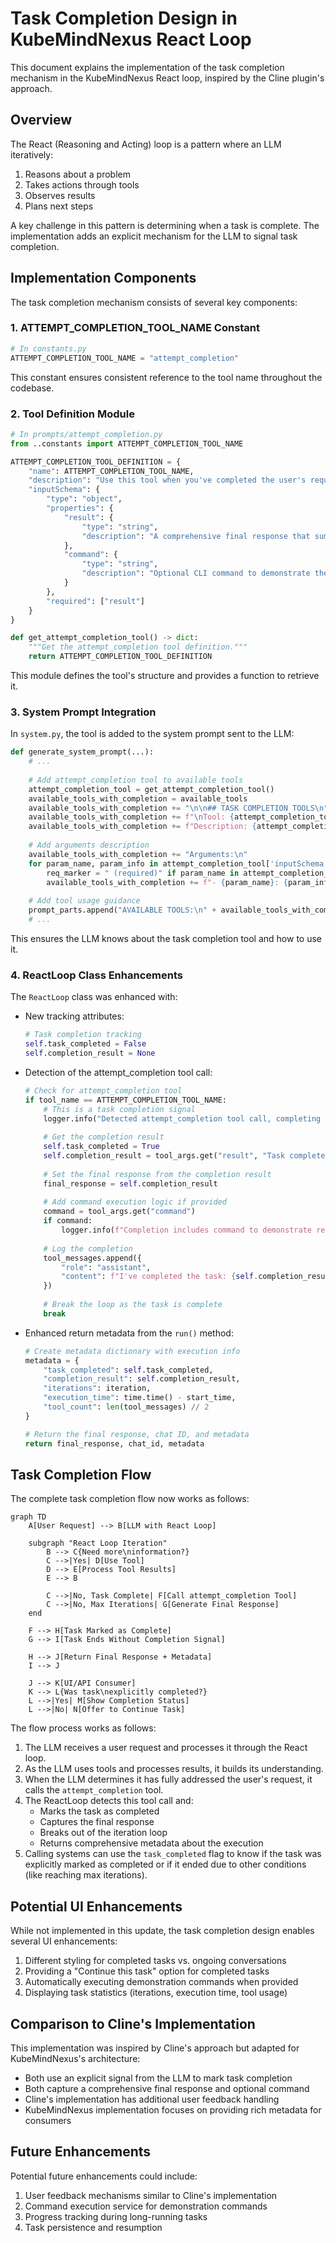 # Task Completion Design in KubeMindNexus React Loop

This document explains the implementation of the task completion mechanism in the KubeMindNexus React loop, inspired by the Cline plugin's approach.

## Overview

The React (Reasoning and Acting) loop is a pattern where an LLM iteratively:
1. Reasons about a problem
2. Takes actions through tools
3. Observes results
4. Plans next steps

A key challenge in this pattern is determining when a task is complete. The implementation adds an explicit mechanism for the LLM to signal task completion.

## Implementation Components

The task completion mechanism consists of several key components:

### 1. ATTEMPT_COMPLETION_TOOL_NAME Constant

```python
# In constants.py
ATTEMPT_COMPLETION_TOOL_NAME = "attempt_completion"
```

This constant ensures consistent reference to the tool name throughout the codebase.

### 2. Tool Definition Module

```python
# In prompts/attempt_completion.py
from ..constants import ATTEMPT_COMPLETION_TOOL_NAME

ATTEMPT_COMPLETION_TOOL_DEFINITION = {
    "name": ATTEMPT_COMPLETION_TOOL_NAME,
    "description": "Use this tool when you've completed the user's request and want to provide a final response.",
    "inputSchema": {
        "type": "object",
        "properties": {
            "result": {
                "type": "string",
                "description": "A comprehensive final response that summarizes what was accomplished."
            },
            "command": {
                "type": "string",
                "description": "Optional CLI command to demonstrate the result."
            }
        },
        "required": ["result"]
    }
}

def get_attempt_completion_tool() -> dict:
    """Get the attempt_completion tool definition."""
    return ATTEMPT_COMPLETION_TOOL_DEFINITION
```

This module defines the tool's structure and provides a function to retrieve it.

### 3. System Prompt Integration

In `system.py`, the tool is added to the system prompt sent to the LLM:

```python
def generate_system_prompt(...):
    # ...
    
    # Add attempt_completion tool to available tools
    attempt_completion_tool = get_attempt_completion_tool()
    available_tools_with_completion = available_tools
    available_tools_with_completion += "\n\n## TASK COMPLETION TOOLS\n"
    available_tools_with_completion += f"\nTool: {attempt_completion_tool['name']}\n"
    available_tools_with_completion += f"Description: {attempt_completion_tool['description']}\n"
    
    # Add arguments description
    available_tools_with_completion += "Arguments:\n"
    for param_name, param_info in attempt_completion_tool['inputSchema']['properties'].items():
        req_marker = " (required)" if param_name in attempt_completion_tool['inputSchema']['required'] else ""
        available_tools_with_completion += f"- {param_name}: {param_info['description']}{req_marker}\n"
    
    # Add tool usage guidance
    prompt_parts.append("AVAILABLE TOOLS:\n" + available_tools_with_completion)
    # ...
```

This ensures the LLM knows about the task completion tool and how to use it.

### 4. ReactLoop Class Enhancements

The `ReactLoop` class was enhanced with:

- New tracking attributes:
  ```python
  # Task completion tracking
  self.task_completed = False
  self.completion_result = None
  ```

- Detection of the attempt_completion tool call:
  ```python
  # Check for attempt_completion tool
  if tool_name == ATTEMPT_COMPLETION_TOOL_NAME:
      # This is a task completion signal
      logger.info("Detected attempt_completion tool call, completing task")
      
      # Get the completion result
      self.task_completed = True
      self.completion_result = tool_args.get("result", "Task completed successfully.")
      
      # Set the final response from the completion result
      final_response = self.completion_result
      
      # Add command execution logic if provided
      command = tool_args.get("command")
      if command:
          logger.info(f"Completion includes command to demonstrate result: {command}")
      
      # Log the completion
      tool_messages.append({
          "role": "assistant",
          "content": f"I've completed the task: {self.completion_result}"
      })
      
      # Break the loop as the task is complete
      break
  ```

- Enhanced return metadata from the `run()` method:
  ```python
  # Create metadata dictionary with execution info
  metadata = {
      "task_completed": self.task_completed,
      "completion_result": self.completion_result,
      "iterations": iteration,
      "execution_time": time.time() - start_time,
      "tool_count": len(tool_messages) // 2
  }
  
  # Return the final response, chat ID, and metadata
  return final_response, chat_id, metadata
  ```

## Task Completion Flow

The complete task completion flow now works as follows:

```mermaid
graph TD
    A[User Request] --> B[LLM with React Loop]
    
    subgraph "React Loop Iteration"
        B --> C{Need more\ninformation?}
        C -->|Yes| D[Use Tool]
        D --> E[Process Tool Results]
        E --> B
        
        C -->|No, Task Complete| F[Call attempt_completion Tool]
        C -->|No, Max Iterations| G[Generate Final Response]
    end
    
    F --> H[Task Marked as Complete]
    G --> I[Task Ends Without Completion Signal]
    
    H --> J[Return Final Response + Metadata]
    I --> J
    
    J --> K[UI/API Consumer]
    K --> L{Was task\nexplicitly completed?}
    L -->|Yes| M[Show Completion Status]
    L -->|No| N[Offer to Continue Task]
```

The flow process works as follows:

1. The LLM receives a user request and processes it through the React loop.
2. As the LLM uses tools and processes results, it builds its understanding.
3. When the LLM determines it has fully addressed the user's request, it calls the `attempt_completion` tool.
4. The ReactLoop detects this tool call and:
   - Marks the task as completed
   - Captures the final response
   - Breaks out of the iteration loop
   - Returns comprehensive metadata about the execution
5. Calling systems can use the `task_completed` flag to know if the task was explicitly marked as completed or if it ended due to other conditions (like reaching max iterations).

## Potential UI Enhancements

While not implemented in this update, the task completion design enables several UI enhancements:

1. Different styling for completed tasks vs. ongoing conversations
2. Providing a "Continue this task" option for completed tasks
3. Automatically executing demonstration commands when provided
4. Displaying task statistics (iterations, execution time, tool usage)

## Comparison to Cline's Implementation

This implementation was inspired by Cline's approach but adapted for KubeMindNexus's architecture:

- Both use an explicit signal from the LLM to mark task completion
- Both capture a comprehensive final response and optional command
- Cline's implementation has additional user feedback handling
- KubeMindNexus implementation focuses on providing rich metadata for consumers

## Future Enhancements

Potential future enhancements could include:

1. User feedback mechanisms similar to Cline's implementation
2. Command execution service for demonstration commands
3. Progress tracking during long-running tasks
4. Task persistence and resumption
